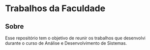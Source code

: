 # Trabalhos da Faculdade 

## Sobre 

Esse repositório tem o objetivo de reunir os trabalhos que desenvolvi durante o curso de Análise e Desenvolvimento de Sistemas. 
